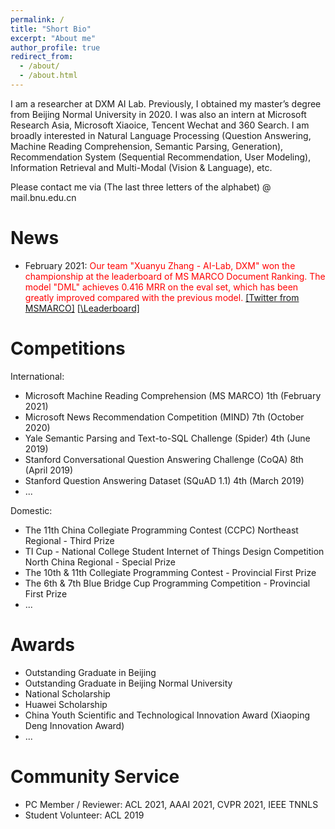 ```yaml
---
permalink: /
title: "Short Bio"
excerpt: "About me"
author_profile: true
redirect_from: 
  - /about/
  - /about.html
---
```


I am a researcher at DXM AI Lab. Previously, I obtained my master’s degree from Beijing Normal University in 2020. I was also an intern at Microsoft Research Asia, Microsoft Xiaoice, Tencent Wechat and 360 Search. I am broadly interested in Natural Language Processing (Question Answering, Machine Reading Comprehension, Semantic Parsing, Generation), Recommendation System (Sequential Recommendation, User Modeling), Information Retrieval and Multi-Modal (Vision & Language), etc. 

Please contact me via (The last three letters of the alphabet) @ mail.bnu.edu.cn

News
======

- February 2021: <font color="red">Our team "Xuanyu Zhang - AI-Lab, DXM" won the championship at the leaderboard of MS MARCO Document Ranking. The model "DML" achieves 0.416 MRR on the eval set, which has been greatly improved compared with the previous model.</font> [\[Twitter from MSMARCO\]](https://twitter.com/MSMarcoAI/status/1359965315875155976) [[\Leaderboard\]](https://microsoft.github.io/msmarco/#docranking)

Competitions
======
International:
- Microsoft Machine Reading Comprehension (MS MARCO) 1th (February 2021)
- Microsoft News Recommendation Competition (MIND) 7th (October 2020)
- Yale Semantic Parsing and Text-to-SQL Challenge (Spider) 4th (June 2019)
- Stanford Conversational Question Answering Challenge (CoQA) 8th (April 2019)
- Stanford Question Answering Dataset (SQuAD 1.1) 4th (March 2019)
- ...

Domestic:
- The 11th China Collegiate Programming Contest (CCPC) Northeast Regional \- Third Prize
- TI Cup - National College Student Internet of Things Design Competition North China Regional - Special Prize
- The 10th & 11th Collegiate Programming Contest \- Provincial First Prize
- The 6th & 7th Blue Bridge Cup Programming Competition \- Provincial First Prize
- ...

Awards
======
- Outstanding Graduate in Beijing
- Outstanding Graduate in Beijing Normal University 
- National Scholarship
- Huawei Scholarship
- China Youth Scientific and Technological Innovation Award (Xiaoping Deng Innovation Award)
- ...

Community Service
======
- PC Member / Reviewer: ACL 2021, AAAI 2021, CVPR 2021, IEEE TNNLS
- Student Volunteer: ACL 2019
